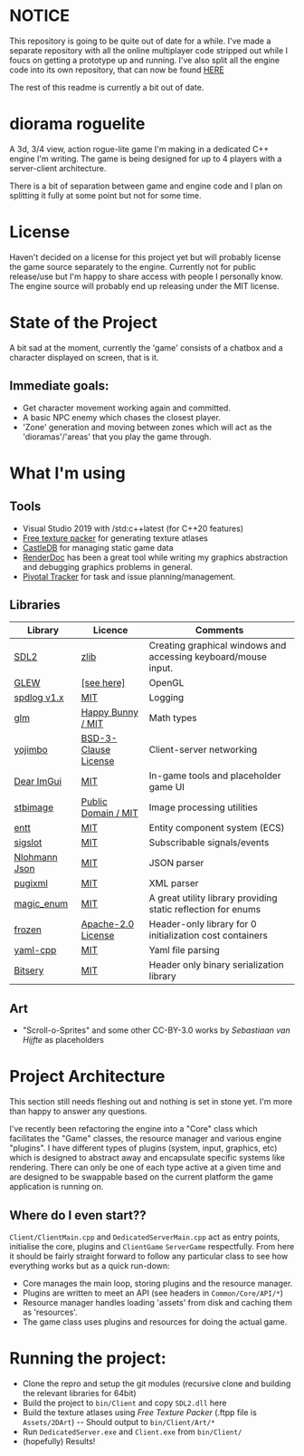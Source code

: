 # NOTICE

This repository is going to be quite out of date for a while. I've made a separate repository with all the online multiplayer code stripped out while I foucs on getting a prototype up and running.
I've also split all the engine code into its own repository, that can now be found [HERE](https://github.com/Katipo007/avokii)

The rest of this readme is currently a bit out of date.


# diorama roguelite
A 3d, 3/4 view, action rogue-lite game I'm making in a dedicated C++ engine I'm writing.
The game is being designed for up to 4 players with a server-client architecture.

There is a bit of separation between game and engine code and I plan on splitting it fully at some point but not for some time.

# License
Haven't decided on a license for this project yet but will probably license the game source separately to the engine. Currently not for public release/use but I'm happy to share access with people I personally know.
The engine source will probably end up releasing under the MIT license.

# State of the Project
A bit sad at the moment, currently the 'game' consists of a chatbox and a character displayed on screen, that is it.
## Immediate goals:
- Get character movement working again and committed.
- A basic NPC enemy which chases the closest player.
- 'Zone' generation and moving between zones which will act as the 'dioramas'/'areas' that you play the game through.

# What I'm using
## Tools
- Visual Studio 2019 with /std:c++latest (for C++20 features)
- [Free texture packer](https://github.com/odrick/free-tex-packer) for generating texture atlases
- [CastleDB](http://castledb.org) for managing static game data
- [RenderDoc](https://renderdoc.org/) has been a great tool while writing my graphics abstraction and debugging graphics problems in general.
- [Pivotal Tracker](https://www.pivotaltracker.com) for task and issue planning/management.
## Libraries
| Library | Licence | Comments |
|-|-|-|
| [SDL2](https://www.libsdl.org/) | [zlib](https://www.libsdl.org/license.php) | Creating graphical windows and accessing keyboard/mouse input. |
| [GLEW](https://github.com/nigels-com/glew) | [[see here]](https://github.com/nigels-com/glew/blob/master/LICENSE.txt) | OpenGL |
| [spdlog v1.x](https://github.com/gabime/spdlog.git) | [MIT](https://github.com/gabime/spdlog/blob/v1.x/LICENSE) | Logging |
| [glm](https://github.com/g-truc/glm.git) | [Happy Bunny / MIT](https://github.com/g-truc/glm/blob/master/copying.txt) | Math types |
| [yojimbo](https://github.com/networkprotocol/yojimbo) | [BSD-3-Clause License](https://github.com/networkprotocol/yojimbo/blob/master/LICENCE) | Client-server networking |
| [Dear ImGui](https://github.com/ocornut/imgui.git) | [MIT](https://github.com/ocornut/imgui/blob/master/LICENSE.txt) | In-game tools and placeholder game UI |
| [stbimage](http://nothings.org/stb/) | [Public Domain / MIT](https://github.com/nothings/stb/blob/master/LICENSE) | Image processing utilities |
| [entt](https://github.com/skypjack/entt) | [MIT](https://github.com/skypjack/entt/blob/master/LICENSE) | Entity component system (ECS) |
| [sigslot](https://github.com/palacaze/sigslot) | [MIT](https://github.com/palacaze/sigslot/blob/master/LICENSE) | Subscribable signals/events |
| [Nlohmann Json](https://github.com/nlohmann/json) | [MIT](https://github.com/nlohmann/json/blob/develop/LICENSE.MIT) | JSON parser |
| [pugixml](https://pugixml.org/) | [MIT](https://github.com/zeux/pugixml/blob/master/LICENSE.md) | XML parser |
| [magic_enum](https://github.com/Neargye/magic_enum) | [MIT](https://github.com/Neargye/magic_enum/blob/master/LICENSE) | A great utility library providing static reflection for enums |
| [frozen](https://github.com/serge-sans-paille/frozen) | [Apache-2.0 License](https://github.com/serge-sans-paille/frozen/blob/master/LICENSE) | Header-only library for 0 initialization cost containers |
| [yaml-cpp](https://github.com/jbeder/yaml-cpp) | [MIT](https://github.com/jbeder/yaml-cpp/blob/master/LICENSE) | Yaml file parsing |
| [Bitsery](https://github.com/fraillt/bitsery) | [MIT](https://github.com/fraillt/bitsery/blob/master/LICENSE) | Header only binary serialization library |
## Art
- "Scroll-o-Sprites" and some other CC-BY-3.0 works by _Sebastiaan van Hijfte_ as placeholders

# Project Architecture
This section still needs fleshing out and nothing is set in stone yet. I'm more than happy to answer any questions.

I've recently been refactoring the engine into a "Core" class which facilitates the "Game" classes, the resource manager and various engine "plugins".
I have different types of plugins (system, input, graphics, etc) which is designed to abstract away and encapsulate specific systems like rendering. There can only be one of each type active at a given time and are designed to be swappable based on the current platform the game application is running on.

## Where do I even start??
`Client/ClientMain.cpp` and `DedicatedServerMain.cpp` act as entry points, initialise the core, plugins and `ClientGame` `ServerGame` respectfully.
From here it should be fairly straight forward to follow any particular class to see how everything works but as a quick run-down:
- Core manages the main loop, storing plugins and the resource manager.
- Plugins are written to meet an API (see headers in `Common/Core/API/*`)
- Resource manager handles loading 'assets' from disk and caching them as 'resources'.
- The game class uses plugins and resources for doing the actual game.

# Running the project:
- Clone the repro and setup the git modules (recursive clone and building the relevant libraries for 64bit)
- Build the project to `bin/Client` and copy `SDL2.dll` here
- Build the texture atlases using _Free Texture Packer_ (.ftpp file is `Assets/2DArt`)
-- Should output to `bin/Client/Art/*`
- Run `DedicatedServer.exe` and `Client.exe` from `bin/Client/`
- (hopefully) Results!
